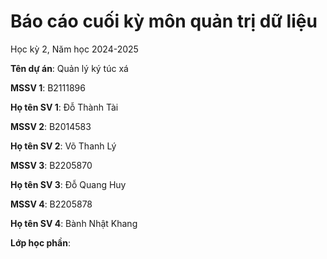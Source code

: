 # Báo cáo cuối kỳ môn quản trị dữ liệu


Học kỳ 2, Năm học 2024-2025

**Tên dự án**: Quản lý ký túc xá

**MSSV 1**: B2111896

**Họ tên SV 1**: Đỗ Thành Tài

**MSSV 2**: B2014583

**Họ tên SV 2**:  Võ Thanh Lý

**MSSV 3**: B2205870

**Họ tên SV 3**: Đỗ Quang Huy

**MSSV 4**: B2205878

**Họ tên SV 4**: Bành Nhật Khang

**Lớp học phần**: 
